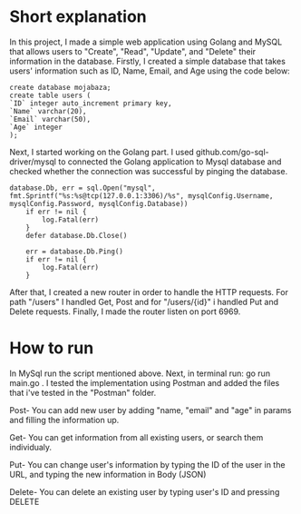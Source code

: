 # Short explanation

In this project, I made a simple web application using Golang and MySQL that allows users to "Create", "Read", "Update", and "Delete" their information in the database. Firstly, I created a simple database that takes users' information such as ID, Name, Email, and Age using the code below:
```
create database mojabaza;
create table users (
`ID` integer auto_increment primary key,
`Name` varchar(20),
`Email` varchar(50),
`Age` integer
);
```

Next, I started working on the Golang part. I used github.com/go-sql-driver/mysql to connected the Golang application to Mysql database and checked whether the connection was successful by pinging the database.

```
database.Db, err = sql.Open("mysql", fmt.Sprintf("%s:%s@tcp(127.0.0.1:3306)/%s", mysqlConfig.Username, mysqlConfig.Password, mysqlConfig.Database))
	if err != nil {
		log.Fatal(err)
	}
	defer database.Db.Close()

	err = database.Db.Ping()
	if err != nil {
		log.Fatal(err)
	}
```

After that, I created a new router in order to handle the HTTP requests. For path "/users" I handled Get, Post and for "/users/{id}" i handled Put and Delete requests.
Finally, I made the router listen on port 6969.

# How to run

In MySql run the script mentioned above. 
Next, in terminal run: go run main.go .
I tested the implementation using Postman and added the files that i've tested in the "Postman" folder.

Post- You can add new user by adding "name, "email" and "age" in params and filling the information up.

Get- You can get information from all existing users, or search them individualy.

Put- You can change user's information by typing the ID of the user in the URL, and typing the new information in Body (JSON)

Delete- You can delete an existing user by typing user's ID and pressing DELETE
